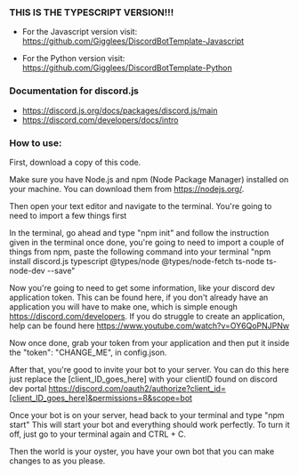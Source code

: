 ### THIS IS THE TYPESCRIPT VERSION!!!

- For the Javascript version visit: https://github.com/Gigglees/DiscordBotTemplate-Javascript

- For the Python version visit: https://github.com/Gigglees/DiscordBotTemplate-Python

### Documentation for discord.js
- https://discord.js.org/docs/packages/discord.js/main
- https://discord.com/developers/docs/intro

### How to use:

First, download a copy of this code.

Make sure you have Node.js and npm (Node Package Manager) installed on your machine. You can download them from https://nodejs.org/.

Then open your text editor and navigate to the terminal.
You're going to need to import a few things first

In the terminal, go ahead and type "npm init" and follow the instruction given in the terminal
once done, you're going to need to import a couple of things from npm, paste the following command into your terminal "npm install discord.js typescript @types/node @types/node-fetch ts-node ts-node-dev --save"

Now you're going to need to get some information, like your discord dev application token. This can be found here, if you don't already have an application you will have to make one, which is simple enough https://discord.com/developers. If you do struggle to create an application, help can be found here https://www.youtube.com/watch?v=OY6QoPNJPNw

Now once done, grab your token from your application and then put it inside the "token": "CHANGE_ME", in config.json.

After that, you're good to invite your bot to your server. You can do this here just replace the [client_ID_goes_here] with your clientID found on discord dev portal https://discord.com/oauth2/authorize?client_id=[client_ID_goes_here]&permissions=8&scope=bot

Once your bot is on your server, head back to your terminal and type "npm start" This will start your bot and everything should work perfectly. To turn it off, just go to your terminal again and CTRL + C.

Then the world is your oyster, you have your own bot that you can make changes to as you please.
